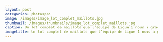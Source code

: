 ```yaml
---
layout: post
categories: photosppe
image: /images/image_lot_complet_maillots.jpg
thumbnail: /images/thumbnails/image_lot_complet_maillots.jpg
caption: Un lot complet de maillots que l’équipe de Ligue 1 nous a gracieusement offert.
imagetitle: Un lot complet de maillots que l’équipe de Ligue 1 nous a gracieusement offert.
---
```

